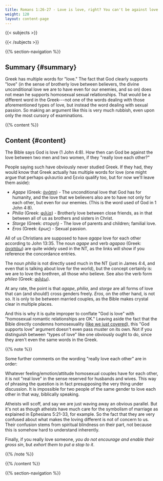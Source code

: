 ```yaml
---
title: Romans 1:26-27 - Love is love, right? You can't be against love!
weight: 120
layout: content-page
---
```


{{< subjects >}}

{{< /subjects >}}

{{% section-navigation %}}

<!-- ## Video {#video}

{{% video
videoId=""

videoPlaylist=""

slides="https://bibledocs.org/slides/"
%}} -->

## Summary {#summary}

Greek has multiple words for "love." The fact that God clearly supports "love" (in the sense of brotherly love between believers, the divine unconditional love we are to have even for our enemies, and so on) does not mean he supports homosexual sexual relationships. That would be a different word in the Greek---not one of the words dealing with those aforementioned types of love, but instead the word dealing with sexual passion. So making an argument like this is very much rubbish, even upon only the most cursory of examinations.

<!-- ## Timestamps {#timestamps} -->

{{% content %}}

## Content {#content}

<!-- --- -->

The Bible says God is love (1 John 4:8). How then can God be against the love between two men and two women, if they "really love each other?"

People saying such have obviously never studied Greek. If they had, they would know that Greek actually has multiple words for love (one might argue that perhaps φιλαυτία and ξενία qualify too, but for now we'll leave them aside):

- *Agape* (Greek: [ἀγάπη](https://www.blueletterbible.org/lexicon/g26/esv/mgnt/0-1/)) - The unconditional love that God has for humanity, and the love that we believers also are to have not only for each other, but even for our enemies. (This is the word used of God in 1 John 4:8).
- *Philia* (Greek: [φιλία](https://www.blueletterbible.org/lexicon/g5373/esv/mgnt/0-1/)) - Brotherly love between close friends, as in that between all of us as brothers and sisters in Christ.
- *Storge* (Greek: στοργή) - The love of parents and children; familial love.
- *Eros* (Greek: ἔρως) - Sexual passion.

All of us Christians are supposed to have *agape* love for each other according to John 13:35. The noun *agape* and verb *agapao* (Greek: [ἀγαπάω](https://www.blueletterbible.org/lexicon/g25/esv/mgnt/0-1/)) are quite widely used in the NT, as the links will show if you reference the concordance entries.

The noun *philia* is not directly used much in the NT (just in James 4:4, and even that is talking about love for the world), but the concept certainly is: we are to love the brethren, all those who believe. See also the verb form *phileo* (Greek: [φιλέω](https://www.blueletterbible.org/lexicon/g5368/esv/mgnt/0-1/)).

At any rate, the point is that *agape*, *philia*, and *storge* are all forms of love that can (and should!) cross genders freely. *Eros*, on the other hand, is not so. It is only to be between married couples, as the Bible makes crystal clear in multiple places.

And this is why it is quite improper to conflate "God is love" with "homosexual romantic relationships are OK." Leaving aside the fact that the Bible directly condemns homosexuality ([like we just covered](/verse-by-verse-studies/romans/romans-1/romans-1-26-what-is-a-dishonorable-passion-or-shameful-lust-in-this-context/)), this "God supports love" argument doesn't even pass muster on its own. Not if you distinguish between "types of love" like one obviously ought to do, since they aren't even the same words in the Greek.

{{% note %}}

Some further comments on the wording "really love each other" are in order:

Whatever feeling/emotion/attitude homosexual couples have for each other, it is not "real love" in the sense reserved for husbands and wives. This way of phrasing the question is in fact presupposing the very thing under discussion. It is impossible for two people of the same gender to love each other in that way, biblically speaking.

Atheists will scoff, and say we are just waving away an obvious parallel. But it's not as though atheists have much care for the symbolism of marriage as explained in Ephesians 5:21-33, for example. So the fact that they are very confused about what makes the loving different is not of concern to us. Their confusion stems from spiritual blindness on their part, not because this is somehow hard to understand inherently.

Finally, if you really love someone, *you do not encourage and enable their gross sin*, but *exhort them to put a stop to it*.

{{% /note %}}

{{% /content %}}


<!-- {{% transcript %}}

## Video/audio transcript {#video-audio-transcript}



{{% /transcript %}} -->

{{% section-navigation %}}
